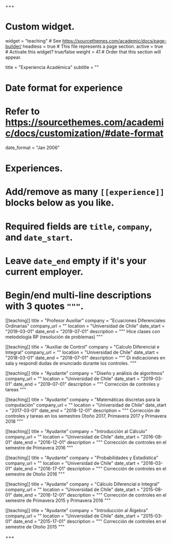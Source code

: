 +++
# Custom widget.
widget = "teaching"  # See https://sourcethemes.com/academic/docs/page-builder/
headless = true  # This file represents a page section.
active = true # Activate this widget? true/false
weight = 41  # Order that this section will appear.

title = "Experiencia Académica"
subtitle = ""

# Date format for experience
#   Refer to https://sourcethemes.com/academic/docs/customization/#date-format
date_format = "Jan 2006"

# Experiences.
#   Add/remove as many `[[experience]]` blocks below as you like.
#   Required fields are `title`, `company`, and `date_start`.
#   Leave `date_end` empty if it's your current employer.
#   Begin/end multi-line descriptions with 3 quotes `"""`.

[[teaching]]
  title = "Profesor Auxiliar"
  company = "Ecuaciones Diferenciales Ordinarias"
  company_url = ""
  location = "Universidad de Chile"
  date_start = "2019-03-01"
  date_end = "2019-07-01"
  description = """
  Hice clases con metodología RP (resolución de problemas)
  """

[[teaching]]
  title = "Auxiliar de Control"
  company = "Calculo Diferencial e Integral"
  company_url = ""
  location = "Universidad de Chile"
  date_start = "2018-03-01"
  date_end = "2018-07-01"
  description = """
  Di indicaciones en sala y respondí dudas de enunciado durante los controles.
  """

[[teaching]]
  title = "Ayudante"
  company = "Diseño y análisis de algoritmos"
  company_url = ""
  location = "Universidad de Chile"
  date_start = "2019-03-01"
  date_end = "2019-07-01"
  description = """
  Corrección de controles y tareas
  """

[[teaching]]
  title = "Ayudante"
  company = "Matemáticas discretas para la computación"
  company_url = ""
  location = "Universidad de Chile"
  date_start = "2017-03-01"
  date_end = "2018-12-01"
  description = """
  Corrección de controles y tareas en los semestres Otoño 2017, Primavera 2017 y Primavera 2018
  """

[[teaching]]
  title = "Ayudante"
  company = "Introducción al Cálculo"
  company_url = ""
  location = "Universidad de Chile"
  date_start = "2016-08-01"
  date_end = "2016-12-01"
  description = """
  Corrección de controles en el semestre de Primavera 2016
  """

[[teaching]]
  title = "Ayudante"
  company = "Probabilidades y Estadística"
  company_url = ""
  location = "Universidad de Chile"
  date_start = "2016-03-01"
  date_end = "2016-17-01"
  description = """
  Corrección de controles en el semestre de Otoño 2016
  """

[[teaching]]
  title = "Ayudante"
  company = "Cálculo Diferencial e Integral"
  company_url = ""
  location = "Universidad de Chile"
  date_start = "2015-08-01"
  date_end = "2016-12-01"
  description = """
  Corrección de controles en el semestre de Primavera 2015 y Primavera 2016
  """

[[teaching]]
  title = "Ayudante"
  company = "Introducción al Álgebra"
  company_url = ""
  location = "Universidad de Chile"
  date_start = "2015-03-01"
  date_end = "2015-17-01"
  description = """
  Corrección de controles en el semestre de Otoño 2015
  """

+++
